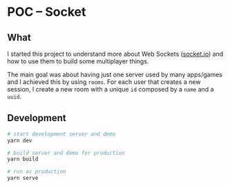 # POC – Socket

## What

I started this project to understand more about Web Sockets ([socket.io](https://socket.io/)) and how to use them to build some multiplayer things.

The main goal was about having just one server used by many apps/games and I achieved this by using `rooms`. For each user that creates a new session, I create a new room with a unique `id` composed by a `name` and a `uuid`.

## Development

```sh
# start development server and demo
yarn dev

# build server and demo for production
yarn build

# run as production
yarn serve
```
